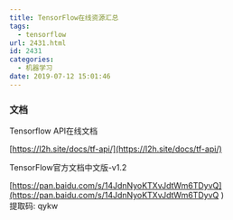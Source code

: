 ```yaml
---
title: TensorFlow在线资源汇总
tags:
  - tensorflow
url: 2431.html
id: 2431
categories:
  - 机器学习
date: 2019-07-12 15:01:46
---
```


### 文档

Tensorflow API在线文档

[https://l2h.site/docs/tf-api/﻿](https://l2h.site/docs/tf-api/)

TensorFlow官方文档中文版-v1.2

[https://pan.baidu.com/s/14JdnNyoKTXvJdtWm6TDyvQ](https://pan.baidu.com/s/14JdnNyoKTXvJdtWm6TDyvQ )  
提取码: qykw